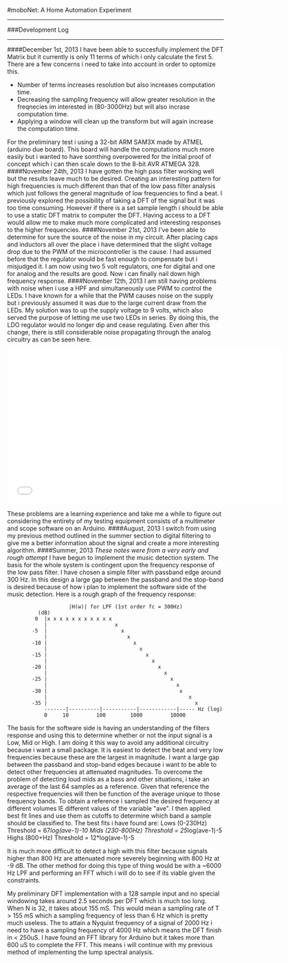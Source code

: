 #moboNet: A Home Automation Experiment

- - -
###Development Log
- - -
####December 1st, 2013
I have been able to succesfully implement the DFT Matrix but it currently is only 11 terms of which i only calculate the first 5. There are a few concerns i need to take into account in order to optomize this.

* Number of terms increases resolution but also increases computation time.
* Decreasing the sampling frequency will allow greater resolution in the freqnecies im interested in (80-3000Hz) but will also incrase computation time.
* Applying a window will clean up the transform but will again increase the computation time.

For the preliminary test i using a 32-bit ARM SAM3X made by ATMEL (arduino due board). This board will handle the computations much more easily but i wanted to have somthing overpowered for the initial proof of concept which i can then scale down to the 8-bit AVR ATMEGA 328. 
####November 24th, 2013
I have gotten the high pass filter working well but the results leave much to be desired. Creating an interesting pattern for high frequencies is much different than that of the low pass filter analysis which just follows the general magnitude of low frequencies to find a beat. I previously explored the possibility of taking a DFT of the signal but it was too time consuming. However if there is a set sample length i should be able to use a static DFT matrix to computer the DFT. Having access to a DFT would allow me to make much more complicated and interesting responses to the higher frequencies.
####November 21st, 2013
I've been able to determine for sure the source of the noise in my circuit. After placing caps and inductors all over the place i have determined that the slight voltage drop due to the PWM of the microcontroller is the cause. I had assumed before that the regulator would be fast enough to compensate but i misjudged it. I am now using two 5 volt regulators, one for digital and one for analog and the results are good. Now i can finally nail down high frequency response.
####November 12th, 2013
I am still having problems with noise when i use a HPF and simultaneously use PWM to control the LEDs. I have known for a while that the PWM causes noise on the supply but i previously assumed it was due to the large current draw from the LEDs. My solution was to up the supply voltage to 9 volts, which also served the purpose of letting me use two LEDs in series. By doing this, the LDO regulator would no longer dip and cease regulating. Even after this change, there is still considerable noise propagating through the analog circuitry as can be seen here.

<p align="center"><iframe width="640" height="360" src="//www.youtube.com/embed/A965EX2jdWM" frameborder="0" allowfullscreen></iframe></p>

These problems are a learning experience and take me a while to figure out considering the entirety of my testing equipment consists of a multimeter and scope software on an Arduino.
####August, 2013
I switch from using my previous method outlined in the summer section to digital filtering to give me a better information about the signal and create a more interesting algorithm.
####Summer, 2013
*These notes were from a very early and rough attempt*
I have begun to implement the music detection system. The basis for the whole system is contingent upon the frequency response of the low pass filter. I have chosen a simple filter with passband edge around 300 Hz. In this design a large gap between the passband and the stop-band is desired because of how i plan to implement the software side of the music detection. Here is a rough graph of the frequency response:

                        |H(w)| for LPF (1st order fc = 300Hz)
              (dB)
             0  |x x x x x x x x x x x 
                |                      x 
            -5  |                        x 
                |                          x
            -10 |                            x
                |                              x              
            -15 |                                x               
                |                                  x         
            -20 |                                    x           
                |                                      x         
            -25 |                                        x            
                |                                          x            
            -30 |                                           x                  
                |                                              x      
            -35 |                                                x      
                -------|----------|-----------|------------|----- Hz (log)
                0     10         100        1000         10000   

The basis for the software side is having an understanding of the filters response and using this to determine whether or not the input signal is a Low, Mid or High. I am doing it this way to avoid any additional circuitry because i want a small package. It is easiest to detect the beat and very low frequencies because these are the largest in magnitude. I want a large gap between the passband and stop-band edges because i want to be able to detect other frequencies at attenuated magnitudes. To overcome the problem of detecting loud mids as a bass and other situations, i take an average of the last 64 samples as a reference. Given that reference the respective frequencies will then be function of the average unique to those frequency bands. To obtain a reference i sampled the desired frequency at different volumes IE different  values of the variable "ave". I then applied best fit lines and use them as cutoffs to determine which band a sample should be classified to. The best fits i have found are: 
    Lows  (0-230Hz)   Threshold = 67*log(ave-1)-10
    Mids  (230-800Hz) Threshold = 25*log(ave-1)-5
    Highs (800+Hz)    Threshold = 12*log(ave-1)-5

It is much more difficult to detect a high with this filter because signals higher than 800 Hz are attenuated more severely beginning with 800 Hz at -9 dB. The other method for doing this type of thing would be with a ~6000 Hz LPF and performing an FFT which i will do to see if its viable given the constraints.

My preliminary DFT implementation with a 128 sample input and no special windowing takes around 2.5 seconds per DFT which is much too long. When N is 32, it takes about 155 mS. This would mean a sampling rate of T > 155 mS which a sampling frequency of less than 6 Hz which is pretty much useless. The to attain a Nyquist frequency of a signal of 2000 Hz i need to have a sampling frequency of 4000 Hz which means the DFT finish in < 250uS. I have found an FFT library for Arduino but it takes more than 600 uS to complete the FFT. This means i will continue with my previous method of implementing the lump spectral analysis.